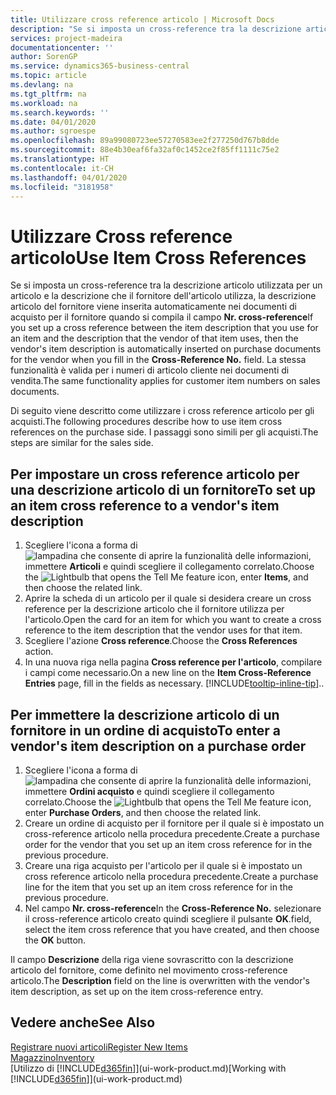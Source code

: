 ```yaml
---
title: Utilizzare cross reference articolo | Microsoft Docs
description: "Se si imposta un cross-reference tra la descrizione articolo utilizzata per un articolo e la descrizione che il fornitore dell'articolo utilizza, la descrizione articolo del fornitore viene inserita automaticamente nei documenti di acquisto per il fornitore quando si compila il campo **Nr. cross-reference**  "
services: project-madeira
documentationcenter: ''
author: SorenGP
ms.service: dynamics365-business-central
ms.topic: article
ms.devlang: na
ms.tgt_pltfrm: na
ms.workload: na
ms.search.keywords: ''
ms.date: 04/01/2020
ms.author: sgroespe
ms.openlocfilehash: 89a99080723ee57270583ee2f277250d767b8dde
ms.sourcegitcommit: 88e4b30eaf6fa32af0c1452ce2f85ff1111c75e2
ms.translationtype: HT
ms.contentlocale: it-CH
ms.lasthandoff: 04/01/2020
ms.locfileid: "3181958"
---
```

# <a name="use-item-cross-references"></a><span data-ttu-id="bb5f8-104">Utilizzare Cross reference articolo</span><span class="sxs-lookup"><span data-stu-id="bb5f8-104">Use Item Cross References</span></span>
<span data-ttu-id="bb5f8-105">Se si imposta un cross-reference tra la descrizione articolo utilizzata per un articolo e la descrizione che il fornitore dell'articolo utilizza, la descrizione articolo del fornitore viene inserita automaticamente nei documenti di acquisto per il fornitore quando si compila il campo **Nr. cross-reference**</span><span class="sxs-lookup"><span data-stu-id="bb5f8-105">If you set up a cross reference between the item description that you use for an item and the description that the vendor of that item uses, then the vendor's item description is automatically inserted on purchase documents for the vendor when you fill in the **Cross-Reference No.**</span></span> <span data-ttu-id="bb5f8-106"> </span><span class="sxs-lookup"><span data-stu-id="bb5f8-106">field.</span></span> <span data-ttu-id="bb5f8-107">La stessa funzionalità è valida per i numeri di articolo cliente nei documenti di vendita.</span><span class="sxs-lookup"><span data-stu-id="bb5f8-107">The same functionality applies for customer item numbers on sales documents.</span></span>

<span data-ttu-id="bb5f8-108">Di seguito viene descritto come utilizzare i cross reference articolo per gli acquisti.</span><span class="sxs-lookup"><span data-stu-id="bb5f8-108">The following procedures describe how to use item cross references on the purchase side.</span></span> <span data-ttu-id="bb5f8-109">I passaggi sono simili per gli acquisti.</span><span class="sxs-lookup"><span data-stu-id="bb5f8-109">The steps are similar for the sales side.</span></span>

## <a name="to-set-up-an-item-cross-reference-to-a-vendors-item-description"></a><span data-ttu-id="bb5f8-110">Per impostare un cross reference articolo per una descrizione articolo di un fornitore</span><span class="sxs-lookup"><span data-stu-id="bb5f8-110">To set up an item cross reference to a vendor's item description</span></span>
1. <span data-ttu-id="bb5f8-111">Scegliere l'icona a forma di ![lampadina che consente di aprire la funzionalità delle informazioni](media/ui-search/search_small.png "Informazioni sull'operazione che si desidera eseguire"), immettere **Articoli** e quindi scegliere il collegamento correlato.</span><span class="sxs-lookup"><span data-stu-id="bb5f8-111">Choose the ![Lightbulb that opens the Tell Me feature](media/ui-search/search_small.png "Tell me what you want to do") icon, enter **Items**, and then choose the related link.</span></span>
2. <span data-ttu-id="bb5f8-112">Aprire la scheda di un articolo per il quale si desidera creare un cross reference per la descrizione articolo che il fornitore utilizza per l'articolo.</span><span class="sxs-lookup"><span data-stu-id="bb5f8-112">Open the card for an item for which you want to create a cross reference to the item description that the vendor uses for that item.</span></span>
3. <span data-ttu-id="bb5f8-113">Scegliere l'azione **Cross reference**.</span><span class="sxs-lookup"><span data-stu-id="bb5f8-113">Choose the **Cross References** action.</span></span>
4. <span data-ttu-id="bb5f8-114">In una nuova riga nella pagina **Cross reference per l'articolo**, compilare i campi come necessario.</span><span class="sxs-lookup"><span data-stu-id="bb5f8-114">On a new line on the **Item Cross-Reference Entries** page, fill in the fields as necessary.</span></span> [!INCLUDE[tooltip-inline-tip](includes/tooltip-inline-tip_md.md)]<span data-ttu-id="bb5f8-115">.</span><span class="sxs-lookup"><span data-stu-id="bb5f8-115">.</span></span>

## <a name="to-enter-a-vendors-item-description-on-a-purchase-order"></a><span data-ttu-id="bb5f8-116">Per immettere la descrizione articolo di un fornitore in un ordine di acquisto</span><span class="sxs-lookup"><span data-stu-id="bb5f8-116">To enter a vendor's item description on a purchase order</span></span>
1. <span data-ttu-id="bb5f8-117">Scegliere l'icona a forma di ![lampadina che consente di aprire la funzionalità delle informazioni](media/ui-search/search_small.png "Informazioni sull'operazione che si desidera eseguire"), immettere **Ordini acquisto** e quindi scegliere il collegamento correlato.</span><span class="sxs-lookup"><span data-stu-id="bb5f8-117">Choose the ![Lightbulb that opens the Tell Me feature](media/ui-search/search_small.png "Tell me what you want to do") icon, enter **Purchase Orders**, and then choose the related link.</span></span>
2. <span data-ttu-id="bb5f8-118">Creare un ordine di acquisto per il fornitore per il quale si è impostato un cross-reference articolo nella procedura precedente.</span><span class="sxs-lookup"><span data-stu-id="bb5f8-118">Create a purchase order for the vendor that you set up an item cross reference for in the previous procedure.</span></span>
3. <span data-ttu-id="bb5f8-119">Creare una riga acquisto per l'articolo per il quale si è impostato un cross reference articolo nella procedura precedente.</span><span class="sxs-lookup"><span data-stu-id="bb5f8-119">Create a purchase line for the item that you set up an item cross reference for in the previous procedure.</span></span>
4. <span data-ttu-id="bb5f8-120">Nel campo **Nr. cross-reference**</span><span class="sxs-lookup"><span data-stu-id="bb5f8-120">In the **Cross-Reference No.**</span></span> <span data-ttu-id="bb5f8-121">selezionare il cross-reference articolo creato quindi scegliere il pulsante **OK**.</span><span class="sxs-lookup"><span data-stu-id="bb5f8-121">field, select the item cross reference that you have created, and then choose the **OK** button.</span></span>

<span data-ttu-id="bb5f8-122">Il campo **Descrizione** della riga viene sovrascritto con la descrizione articolo del fornitore, come definito nel movimento cross-reference articolo.</span><span class="sxs-lookup"><span data-stu-id="bb5f8-122">The **Description** field on the line is overwritten with the vendor's item description, as set up on the item cross-reference entry.</span></span>

## <a name="see-also"></a><span data-ttu-id="bb5f8-123">Vedere anche</span><span class="sxs-lookup"><span data-stu-id="bb5f8-123">See Also</span></span>
[<span data-ttu-id="bb5f8-124">Registrare nuovi articoli</span><span class="sxs-lookup"><span data-stu-id="bb5f8-124">Register New Items</span></span>](inventory-how-register-new-items.md)  
[<span data-ttu-id="bb5f8-125">Magazzino</span><span class="sxs-lookup"><span data-stu-id="bb5f8-125">Inventory</span></span>](inventory-manage-inventory.md)  
<span data-ttu-id="bb5f8-126">[Utilizzo di [!INCLUDE[d365fin](includes/d365fin_md.md)]](ui-work-product.md)</span><span class="sxs-lookup"><span data-stu-id="bb5f8-126">[Working with [!INCLUDE[d365fin](includes/d365fin_md.md)]](ui-work-product.md)</span></span>
